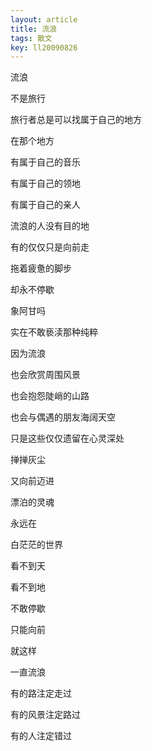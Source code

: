 ```yaml
---
layout: article
title: 流浪
tags: 散文
key: ll20090826
---
```


流浪

不是旅行
<!--more-->

旅行者总是可以找属于自己的地方

在那个地方

有属于自己的音乐

有属于自己的领地

有属于自己的亲人

流浪的人没有目的地

有的仅仅只是向前走

拖着疲惫的脚步

却永不停歇

象阿甘吗

实在不敢亵渎那种纯粹

因为流浪

也会欣赏周围风景

也会抱怨陡峭的山路

也会与偶遇的朋友海阔天空

只是这些仅仅遗留在心灵深处

掸掸灰尘

又向前迈进

漂泊的灵魂

永远在

白茫茫的世界

看不到天

看不到地

不敢停歇

只能向前

就这样

一直流浪

有的路注定走过

有的风景注定路过

有的人注定错过
